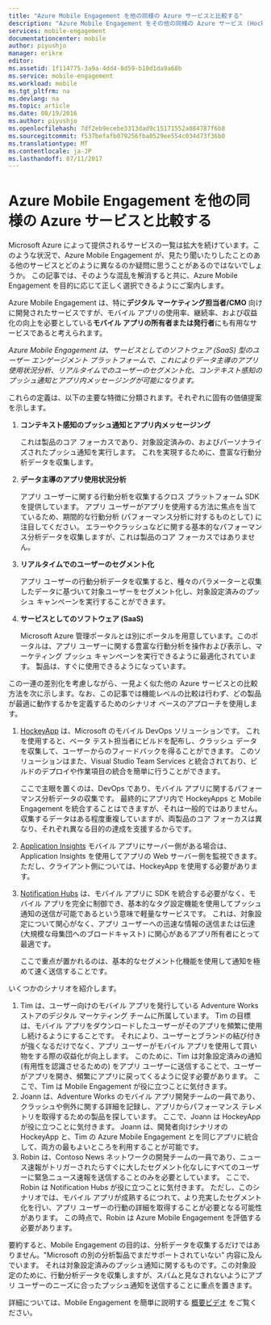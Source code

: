 ```yaml
---
title: "Azure Mobile Engagement を他の同様の Azure サービスと比較する"
description: "Azure Mobile Engagement をその他の同様の Azure サービス (HockeyApp、AppInsights、Notification Hubs) と比較する"
services: mobile-engagement
documentationcenter: mobile
author: piyushjo
manager: erikre
editor: 
ms.assetid: 1f114775-3a9a-4dd4-8d59-b10d1da9a68b
ms.service: mobile-engagement
ms.workload: mobile
ms.tgt_pltfrm: na
ms.devlang: na
ms.topic: article
ms.date: 08/19/2016
ms.author: piyushjo
ms.openlocfilehash: 7df2eb9ecebe3313dad9c15171552a084787f6b8
ms.sourcegitcommit: f537befafb079256fba0529ee554c034d73f36b0
ms.translationtype: MT
ms.contentlocale: ja-JP
ms.lasthandoff: 07/11/2017
---
```

# <a name="comparing-azure-mobile-engagement-with-other-similar-azure-services"></a>Azure Mobile Engagement を他の同様の Azure サービスと比較する
Microsoft Azure によって提供されるサービスの一覧は拡大を続けています。このような状況で、Azure Mobile Engagement が、見たり聞いたりしたことのある他のサービスとどのように異なるのか疑問に思うことがあるのではないでしょうか。 この記事では、そのような混乱を解消すると共に、Azure Mobile Engagement を目的に応じて正しく選択できるようにご案内します。 

Azure Mobile Engagement は、特に**デジタル マーケティング担当者/CMO** 向けに開発されたサービスですが、モバイル アプリの使用率、継続率、および収益化の向上を必要としている**モバイル アプリの所有者または発行者**にも有用なサービスであると考えられます。 

*Azure Mobile Engagement は、サービスとしてのソフトウェア (SaaS) 型のユーザー エンゲージメント プラットフォームで、これによりデータ主導のアプリ使用状況分析、リアルタイムでのユーザーのセグメント化、コンテキスト感知のプッシュ通知とアプリ内メッセージングが可能になります。* 

これらの定義は、以下の主要な特徴に分類されます。それぞれに固有の価値提案を示します。

1. **コンテキスト感知のプッシュ通知とアプリ内メッセージング**
   
   これは製品のコア フォーカスであり、対象設定済みの、およびパーソナライズされたプッシュ通知を実行します。 これを実現するために、豊富な行動分析データを収集します。 
2. **データ主導のアプリ使用状況分析**
   
   アプリ ユーザーに関する行動分析を収集するクロス プラットフォーム SDK を提供しています。 アプリ ユーザーがアプリを使用する方法に焦点を当てているため、期間的な行動分析 (パフォーマンス分析に対するものとして) に注目してください。 エラーやクラッシュなどに関する基本的なパフォーマンス分析データを収集しますが、これは製品のコア フォーカスではありません。 
3. **リアルタイムでのユーザーのセグメント化**
   
   アプリ ユーザーの行動分析データを収集すると、種々のパラメーターと収集したデータに基づいて対象ユーザーをセグメント化し、対象設定済みのプッシュ キャンペーンを実行することができます。 
4. **サービスとしてのソフトウェア (SaaS)**
   
   Microsoft Azure 管理ポータルとは別にポータルを用意しています。このポータルは、アプリ ユーザーに関する豊富な行動分析を操作および表示し、マーケティング プッシュ キャンペーンを実行できるように最適化されています。 製品は、すぐに使用できるようになっています。   

この一連の差別化を考慮しながら、一見よく似た他の Azure サービスとの比較方法を次に示します。なお、この記事では機能レベルの比較は行わず、どの製品が最適に動作するかを定義するためのシナリオ ベースのアプローチを使用します。

1. [HockeyApp](https://azure.microsoft.com/services/hockeyapp/) は、Microsoft のモバイル DevOps ソリューションです。 これを使用すると、ベータ テスト担当者にビルドを配布し、クラッシュ データを収集して、ユーザーからのフィードバックを得ることができます。 このソリューションはまた、Visual Studio Team Services と統合されており、ビルドのデプロイや作業項目の統合を簡単に行うことができます。 
   
   ここで主眼を置くのは、DevOps であり、モバイル アプリに関するパフォーマンス分析データの収集です。 最終的にアプリ内で HockeyApps と Mobile Engagement を統合することはできますが、それは一般的ではありません。収集するデータはある程度重複していますが、両製品のコア フォーカスは異なり、それぞれ異なる目的の達成を支援するからです。  
2. [Application Insights](../application-insights/app-insights-overview.md) モバイル アプリにサーバー側がある場合は、Application Insights を使用してアプリの Web サーバー側を監視できます。ただし、クライアント側については、HockeyApp を使用する必要があります。 
3. [Notification Hubs](https://azure.microsoft.com/services/notification-hubs/) は、モバイル アプリに SDK を統合する必要がなく、モバイル アプリを完全に制御でき、基本的なタグ設定機能を使用してプッシュ通知の送信が可能であるという意味で軽量なサービスです。 これは、対象設定について関心がなく、アプリ ユーザーへの迅速な情報の送信または伝達 (大規模な母集団へのブロードキャスト) に関心があるアプリ所有者にとって最適です。 
   
   ここで重点が置かれるのは、基本的なセグメント化機能を使用して通知を極めて速く送信することです。 

いくつかのシナリオを紹介します。

1. Tim は、ユーザー向けのモバイル アプリを発行している Adventure Works ストアのデジタル マーケティング チームに所属しています。 Tim の目標は、モバイル アプリをダウンロードしたユーザーがそのアプリを頻繁に使用し続けるようにすることです。 それにより、ユーザーとブランドの結び付きが強くなるだけでなく、アプリ ユーザーがモバイル アプリを使用して買い物をする際の収益化が向上します。 このために、Tim は対象設定済みの通知 (有用性を認識させるための) をアプリ ユーザーに送信することで、ユーザーがアプリを開き、頻繁にアプリに戻ってくるように促す必要があります。 ここで、Tim は Mobile Engagement が役に立つことに気付きます。 
2. Joann は、Adventure Works のモバイル アプリ開発チームの一員であり、クラッシュや例外に関する詳細を記録し、アプリからパフォーマンス テレメトリを取得するための製品を探しています。 ここで、Joann は HockeyApp が役に立つことに気付きます。 Joann は、開発者向けシナリオの HockeyApp と、Tim の Azure Mobile Engagement とを同じアプリに統合して、両方の最もよいところを利用することが可能です。 
3. Robin は、Contoso News ネットワークの開発チームの一員であり、ニュース速報がトリガーされたらすぐに大したセグメント化なしにすべてのユーザーに緊急ニュース速報を送信することのみを必要としています。 ここで、Robin は Notification Hubs が役に立つことに気付きます。 
   ただし、このシナリオでは、モバイル アプリが成熟するにつれて、より充実したセグメント化を行い、アプリ ユーザーの行動の詳細を取得することが必要となる可能性があります。 この時点で、Robin は Azure Mobile Engagement を評価する必要があります。 

要約すると、Mobile Engagement の目的は、分析データを収集するだけではありません。"Microsoft の別の分析製品でまだサポートされていない" 内容に及んでいます。 それは対象設定済みのプッシュ通知に関するものです。この対象設定のために、行動分析データを収集しますが、スパムと見なされないようにアプリ ユーザーのニーズに合ったプッシュ通知を送信することに重点を置きます。 

詳細については、Mobile Engagement を簡単に説明する [概要ビデオ](mobile-engagement-overview.md) をご覧ください。 

